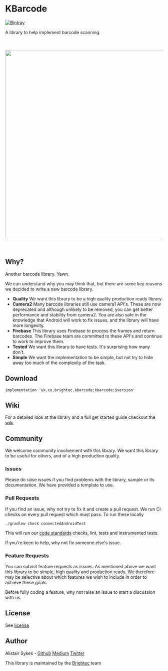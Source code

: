 # KBarcode

[![Bintray](https://img.shields.io/bintray/v/brightec/maven/KBarcode.svg?maxAge=86400&color=2A91D0)](https://bintray.com/brightec/maven/KBarcode)

A library to help implement barcode scanning.

<br />
<br />
<div align="center">
  <img width="600" src="https://raw.githubusercontent.com/brightec/KBarcode/master/LogoLarge.png">
</div>
<br />
<br />

## Why?

Another barcode library. Yawn.

We can understand why you may think that, but there are some key reasons we decided to write a new barcode library.

-  **Quality** We want this library to be a high quality production ready library.
-  **Camera2** Many barcode libraries still use camera1 API's. These are now deprecated and although unlikely to be removed, you can get better performance and stability from camera2. You are also safe in the knowledge that Android will work to fix issues, and the library will have more longevity.
-  **Firebase** This library uses Firebase to process the frames and return barcodes. The Firebase team are committed to these API's and continue to work to improve them.
-  **Tested** We want this library to have tests. It's surprising how many don't.
-  **Simple** We want the implementation to be simple, but not try to hide away too much of the complexity of the task.

## Download

```
implementation 'uk.co.brightec.kbarcode:kbarcode:$version'
```

## Wiki

For a detailed look at the library and a full get started guide checkout the [wiki](https://github.com/brightec/KBarcode/wiki)

## Community

We welcome community involvement with this library. We want this library to be useful for others, and of a high production quality.

### Issues

Please do raise issues if you find problems with the library, sample or its documentation. We have provided a template to use.

### Pull Requests

If you find an issue, why not try to fix it and create a pull request. We run CI checks on every pull request which must pass.
To run these locally
```
./gradlew check connectedAndroidTest
```

This will run our [code standards](https://github.com/brightec/Guidelines_Android) checks, lint, tests and instrumented tests.

If you're keen to help, why not fix someone else's issue.

### Feature Requests

You can submit feature requests as issues. As mentioned above we want this library to be simple, high quality and production ready. We therefore may be selective about which features we wish to include in order to achieve these goals.

Before fully coding a feature, why not raise an issue to start a discussion with us.

## License

See [license](LICENSE)

## Author

Alistair Sykes - [Github](https://github.com/alistairsykes) [Medium](https://medium.com/@alistairsykes) [Twitter](https://twitter.com/SykesAlistair)

This library is maintained by the [Brightec](https://www.brightec.co.uk/) team
